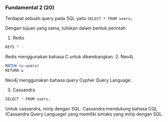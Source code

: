 ### Fundamental 2 (20)

Terdapat sebuah query pada SQL yaitu `SELECT * FROM users;`

Dengan tujuan yang sama, tuliskan dalam bentuk perintah:

1. Redis
``` js 
KEYS *
```
Redis menggunakan bahasa C untuk dikembangkan.
2. Neo4j
```js
MATCH (u:users)
RETURN u
```
Neo4j menggunakan bahasa query Cypher Query Language. 

3. Cassandra
```js
SELECT * FROM users;
```
Untuk cassandra, mirip dengan SQL. Cassandra mendukung bahasa CQL (Cassandra Query Language) yang memiliki sintaks yang mirip dengan SQL.
